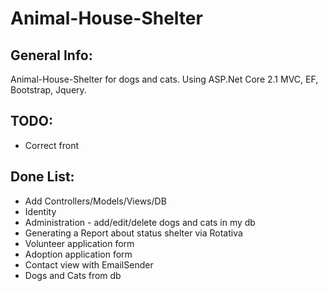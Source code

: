 # Animal-House-Shelter

## General Info:
Animal-House-Shelter for dogs and cats. Using ASP.Net Core 2.1 MVC, EF, Bootstrap, Jquery.

## TODO:
- Correct front

## Done List:
- Add Controllers/Models/Views/DB
- Identity
- Administration - add/edit/delete dogs and cats in my db
- Generating a Report about status shelter via Rotativa 
- Volunteer application form
- Adoption application form
- Contact view with EmailSender
- Dogs and Cats from db 